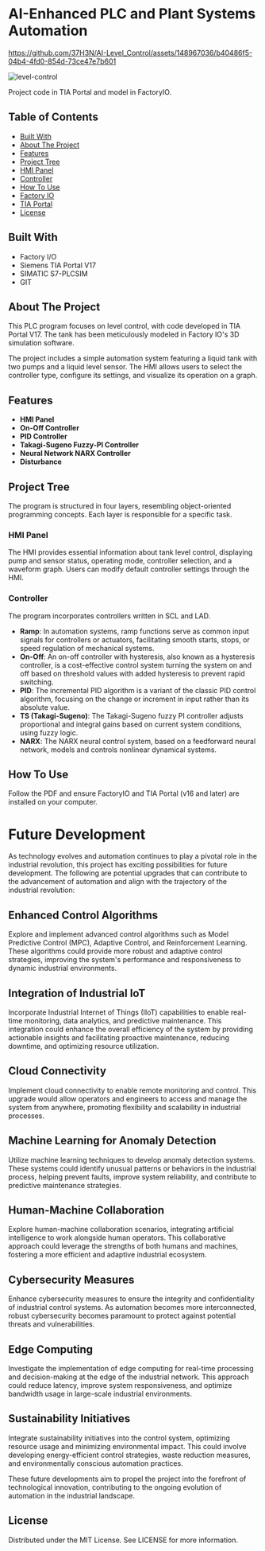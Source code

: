 # AI-Enhanced PLC and Plant Systems Automation


https://github.com/37H3N/AI-Level_Control/assets/148967036/b40486f5-04b4-4fd0-854d-73ce47e7b601


![level-control](https://github.com/37H3N/AI-Level_Control/assets/148967036/f92ba11a-08b3-4f76-92d0-f5def17af896)

Project code in TIA Portal and model in FactoryIO.

## Table of Contents
- [Built With](#built-with)
- [About The Project](#about-the-project)
- [Features](#features)
- [Project Tree](#project-tree)
- [HMI Panel](#hmi-panel)
- [Controller](#controller)
- [How To Use](#how-to-use)
- [Factory IO](#factory-io)
- [TIA Portal](#tia-portal)
- [License](#license)

## Built With
- Factory I/O
- Siemens TIA Portal V17
- SIMATIC S7-PLCSIM
- GIT

## About The Project
This PLC program focuses on level control, with code developed in TIA Portal V17. The tank has been meticulously modeled in Factory IO's 3D simulation software.

The project includes a simple automation system featuring a liquid tank with two pumps and a liquid level sensor. The HMI allows users to select the controller type, configure its settings, and visualize its operation on a graph.

## Features
- **HMI Panel**
- **On-Off Controller**
- **PID Controller**
- **Takagi-Sugeno Fuzzy-PI Controller**
- **Neural Network NARX Controller**
- **Disturbance**

## Project Tree
The program is structured in four layers, resembling object-oriented programming concepts. Each layer is responsible for a specific task.

### HMI Panel
The HMI provides essential information about tank level control, displaying pump and sensor status, operating mode, controller selection, and a waveform graph. Users can modify default controller settings through the HMI.

### Controller
The program incorporates controllers written in SCL and LAD.

- **Ramp**: In automation systems, ramp functions serve as common input signals for controllers or actuators, facilitating smooth starts, stops, or speed regulation of mechanical systems.
- **On-Off**: An on-off controller with hysteresis, also known as a hysteresis controller, is a cost-effective control system turning the system on and off based on threshold values with added hysteresis to prevent rapid switching.
- **PID**: The incremental PID algorithm is a variant of the classic PID control algorithm, focusing on the change or increment in input rather than its absolute value.
- **TS (Takagi-Sugeno)**: The Takagi-Sugeno fuzzy PI controller adjusts proportional and integral gains based on current system conditions, using fuzzy logic.
- **NARX**: The NARX neural control system, based on a feedforward neural network, models and controls nonlinear dynamical systems.

## How To Use
Follow the PDF and ensure FactoryIO and TIA Portal (v16 and later) are installed on your computer.

# Future Development

As technology evolves and automation continues to play a pivotal role in the industrial revolution, this project has exciting possibilities for future development. The following are potential upgrades that can contribute to the advancement of automation and align with the trajectory of the industrial revolution:

## Enhanced Control Algorithms
Explore and implement advanced control algorithms such as Model Predictive Control (MPC), Adaptive Control, and Reinforcement Learning. These algorithms could provide more robust and adaptive control strategies, improving the system's performance and responsiveness to dynamic industrial environments.

## Integration of Industrial IoT
Incorporate Industrial Internet of Things (IIoT) capabilities to enable real-time monitoring, data analytics, and predictive maintenance. This integration could enhance the overall efficiency of the system by providing actionable insights and facilitating proactive maintenance, reducing downtime, and optimizing resource utilization.

## Cloud Connectivity
Implement cloud connectivity to enable remote monitoring and control. This upgrade would allow operators and engineers to access and manage the system from anywhere, promoting flexibility and scalability in industrial processes.

## Machine Learning for Anomaly Detection
Utilize machine learning techniques to develop anomaly detection systems. These systems could identify unusual patterns or behaviors in the industrial process, helping prevent faults, improve system reliability, and contribute to predictive maintenance strategies.

## Human-Machine Collaboration
Explore human-machine collaboration scenarios, integrating artificial intelligence to work alongside human operators. This collaborative approach could leverage the strengths of both humans and machines, fostering a more efficient and adaptive industrial ecosystem.

## Cybersecurity Measures
Enhance cybersecurity measures to ensure the integrity and confidentiality of industrial control systems. As automation becomes more interconnected, robust cybersecurity becomes paramount to protect against potential threats and vulnerabilities.

## Edge Computing
Investigate the implementation of edge computing for real-time processing and decision-making at the edge of the industrial network. This approach could reduce latency, improve system responsiveness, and optimize bandwidth usage in large-scale industrial environments.

## Sustainability Initiatives
Integrate sustainability initiatives into the control system, optimizing resource usage and minimizing environmental impact. This could involve developing energy-efficient control strategies, waste reduction measures, and environmentally conscious automation practices.

These future developments aim to propel the project into the forefront of technological innovation, contributing to the ongoing evolution of automation in the industrial landscape.

## License
Distributed under the MIT License. See LICENSE for more information.

